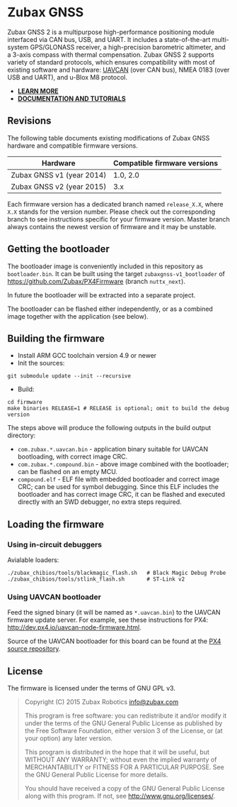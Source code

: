 Zubax GNSS
==========

Zubax GNSS 2 is a multipurpose high-performance positioning module interfaced via CAN bus, USB, and UART.
It includes a state-of-the-art multi-system GPS/GLONASS receiver, a high-precision barometric altimeter,
and a 3-axis compass with thermal compensation.
Zubax GNSS 2 supports variety of standard protocols, which ensures compatibility with most of existing
software and hardware: [UAVCAN](/uavcan) (over CAN bus), NMEA 0183 (over USB and UART),
and u-Blox M8 protocol.

* [**LEARN MORE**](http://zubax.com/product/zubax-gnss-2)
* [**DOCUMENTATION AND TUTORIALS**](http://docs.zubax.com/zubax_gnss_2)

## Revisions

The following table documents existing modifications of Zubax GNSS hardware and compatible firmware versions.

Hardware                        | Compatible firmware versions
--------------------------------|------------------------------
Zubax GNSS v1 (year 2014)       | 1.0, 2.0
Zubax GNSS v2 (year 2015)       | 3.x

Each firmware version has a dedicated branch named `release_X.X`, where `X.X` stands for the version number.
Please check out the corresponding branch to see instructions specific for your firmware version.
Master branch always contains the newest version of firmware and it may be unstable.

## Getting the bootloader

The bootloader image is conveniently included in this repository as `bootloader.bin`.
It can be built using the target `zubaxgnss-v1_bootloader` of <https://github.com/Zubax/PX4Firmware>
(branch `nuttx_next`).

In future the bootloader will be extracted into a separate project.

The bootloader can be flashed either independently, or as a combined image together with the application (see below).

## Building the firmware

* Install ARM GCC toolchain version 4.9 or newer
* Init the sources:
```shell
git submodule update --init --recursive
```
* Build:
```shell
cd firmware
make binaries RELEASE=1 # RELEASE is optional; omit to build the debug version
```

The steps above will produce the following outputs in the build output directory:

* `com.zubax.*.uavcan.bin` - application binary suitable for UAVCAN bootloading, with correct image CRC.
* `com.zubax.*.compound.bin` - above image combined with the bootloader; can be flashed on an empty MCU.
* `compound.elf` - ELF file with embedded bootloader and correct image CRC; can be used for symbol
debugging. Since this ELF includes the bootloader and has correct image CRC, it can be flashed and executed directly
with an SWD debugger, no extra steps required.

## Loading the firmware

### Using in-circuit debuggers

Avialable loaders:

```shell
./zubax_chibios/tools/blackmagic_flash.sh   # Black Magic Debug Probe
./zubax_chibios/tools/stlink_flash.sh       # ST-Link v2
```

### Using UAVCAN bootloader

Feed the signed binary (it will be named as `*.uavcan.bin`) to the UAVCAN firmware update server.
For example, see these instructions for PX4: <http://dev.px4.io/uavcan-node-firmware.html>.

Source of the UAVCAN bootloader for this board can be found at the
[PX4 source repository](https://github.com/PX4/Firmware).

## License

The firmware is licensed under the terms of GNU GPL v3.

> Copyright (C) 2015 Zubax Robotics info@zubax.com
>
> This program is free software: you can redistribute it and/or modify it under the terms of the
> GNU General Public License as published by the Free Software Foundation, either version 3 of the License,
> or (at your option) any later version.
>
> This program is distributed in the hope that it will be useful, but WITHOUT ANY WARRANTY;
> without even the implied warranty of MERCHANTABILITY or FITNESS FOR A PARTICULAR PURPOSE.
> See the GNU General Public License for more details.
>
> You should have received a copy of the GNU General Public License along with this program.
> If not, see http://www.gnu.org/licenses/.
